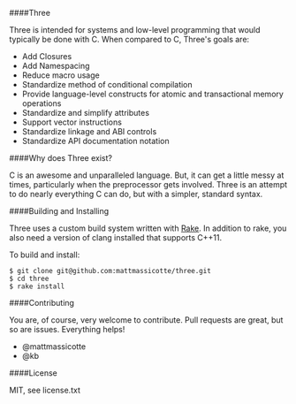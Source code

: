 ####Three

Three is intended for systems and low-level programming that would typically be done with C.  When compared to C, Three's goals are:

- Add Closures
- Add Namespacing
- Reduce macro usage
- Standardize method of conditional compilation
- Provide language-level constructs for atomic and transactional memory operations
- Standardize and simplify attributes
- Support vector instructions
- Standardize linkage and ABI controls
- Standardize API documentation notation

####Why does Three exist?

C is an awesome and unparalleled language.  But, it can get a little messy at times, particularly when the preprocessor gets involved.  Three is an attempt to do nearly everything C can do, but with a simpler, standard syntax.

####Building and Installing

Three uses a custom build system written with [Rake](http://rake.rubyforge.org/).  In addition to rake, you also need a version of clang installed that supports C++11.

To build and install:

    $ git clone git@github.com:mattmassicotte/three.git
    $ cd three
    $ rake install

####Contributing

You are, of course, very welcome to contribute.  Pull requests are great, but so are issues.  Everything helps!

- @mattmassicotte
- @kb

####License

MIT, see license.txt
